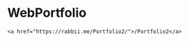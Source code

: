 # WebPortfolio
      
      

    
    
    
    <a href="https://rabbii.me/Portfolio2/">/Portfolio2</a>
